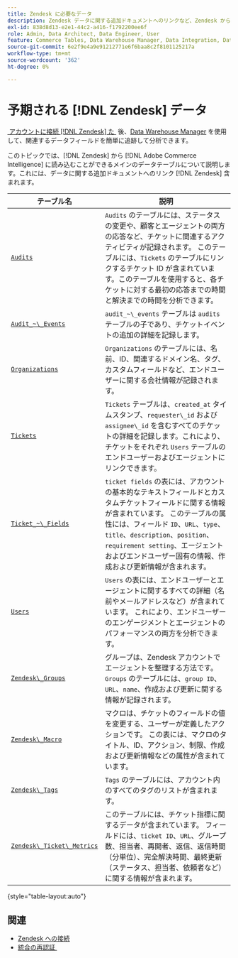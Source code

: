 ```yaml
---
title: Zendesk に必要なデータ
description: Zendesk データに関する追加ドキュメントへのリンクなど、Zendesk からCommerce Intelligenceに読み込むことができるメインデータテーブルについて説明します。
exl-id: 838d8d13-e2e1-44c2-a416-f1792200ee6f
role: Admin, Data Architect, Data Engineer, User
feature: Commerce Tables, Data Warehouse Manager, Data Integration, Data Import/Export
source-git-commit: 6e2f9e4a9e91212771e6f6baa8c2f8101125217a
workflow-type: tm+mt
source-wordcount: '362'
ht-degree: 0%

---
```


# 予期される [!DNL Zendesk] データ

[&#x200B; アカウントに接続  [!DNL Zendesk]  た &#x200B;](../integrations/zendesk.md) 後、[Data Warehouse Manager](../../../data-analyst/data-warehouse-mgr/tour-dwm.md) を使用して、関連するデータフィールドを簡単に追跡して分析できます。

このトピックでは、[!DNL Zendesk] から [!DNL Adobe Commerce Intelligence] に読み込むことができるメインのデータテーブルについて説明します。これには、データに関する追加ドキュメントへのリンク [!DNL Zendesk] 含まれます。

| テーブル名 | 説明 |
|-----|-----|
| [`Audits`](https://developer.zendesk.com/rest_api/docs/core/ticket_audits) | `Audits` のテーブルには、ステータスの変更や、顧客とエージェントの両方の応答など、チケットに関連するアクティビティが記録されます。 このテーブルには、`Tickets` のテーブルにリンクするチケット ID が含まれています。このテーブルを使用すると、各チケットに対する最初の応答までの時間と解決までの時間を分析できます。 |
| [`Audit_~\_Events`](https://developer.zendesk.com/rest_api/docs/core/ticket_audits#audit-events) | `audit_~\_events` テーブルは `audits` テーブルの子であり、チケットイベントの追加の詳細を記録します。 |
| [`Organizations`](https://developer.zendesk.com/rest_api/docs/core/organizations) | `Organizations` のテーブルには、名前、ID、関連するドメイン名、タグ、カスタムフィールドなど、エンドユーザーに関する会社情報が記録されます。 |
| [`Tickets`](https://developer.zendesk.com/rest_api/docs/core/tickets) | `Tickets` テーブルは、`created_at` タイムスタンプ、`requester\_id` および `assignee\_id` を含むすべてのチケットの詳細を記録します。これにより、チケットをそれぞれ `Users` テーブルのエンドユーザーおよびエージェントにリンクできます。 |
| [`Ticket_~\_Fields`](https://developer.zendesk.com/rest_api/docs/core/ticket_fields) | `ticket fields` の表には、アカウントの基本的なテキストフィールドとカスタムチケットフィールドに関する情報が含まれています。 このテーブルの属性には、フィールド `ID`、`URL`、`type`、`title`、`description`、`position`、`requirement setting`、エージェントおよびエンドユーザー固有の情報、作成および更新情報が含まれます。 |
| [`Users`](https://developer.zendesk.com/rest_api/docs/core/users) | `Users` の表には、エンドユーザーとエージェントに関するすべての詳細（名前やメールアドレスなど）が含まれています。 これにより、エンドユーザーのエンゲージメントとエージェントのパフォーマンスの両方を分析できます。 |
| [`Zendesk\_Groups`](https://developer.zendesk.com/rest_api/docs/core/groups) | グループは、Zendesk アカウントでエージェントを整理する方法です。 `Groups` のテーブルには、`group ID`、`URL`、`name`、作成および更新に関する情報が記録されます。 |
| [`Zendesk\_Macro`](https://developer.zendesk.com/rest_api/docs/core/macros) | マクロは、チケットのフィールドの値を変更する、ユーザーが定義したアクションです。 この表には、マクロのタイトル、ID、アクション、制限、作成および更新情報などの属性が含まれています。 |
| [`Zendesk\_Tags`](https://developer.zendesk.com/rest_api/docs/core/tags) | `Tags` のテーブルには、アカウント内のすべてのタグのリストが含まれます。 |
| [`Zendesk\_Ticket\_Metrics`](https://developer.zendesk.com/rest_api/docs/core/ticket_metrics#ticket-metrics) | このテーブルには、チケット指標に関するデータが含まれています。 フィールドには、`ticket ID`、`URL`、グループ数、担当者、再開者、返信、返信時間（分単位）、完全解決時間、最終更新（ステータス、担当者、依頼者など）に関する情報が含まれます。 |

{style="table-layout:auto"}

## 関連

* [Zendesk への接続](../integrations/zendesk.md)
* [&#x200B; 統合の再認証 &#x200B;](https://experienceleague.adobe.com/docs/commerce-knowledge-base/kb/how-to/mbi-reauthenticating-integrations.html?lang=ja)
